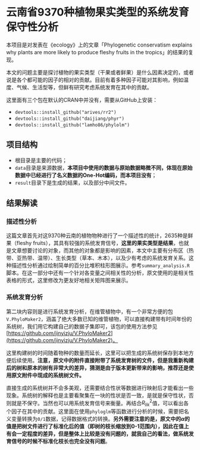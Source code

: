 # 云南省9370种植物果实类型的系统发育保守性分析
本项目是对发表在《ecology》上的文章「Phylogenetic conservatism explains why plants are more likely to produce fleshy fruits in the tropics」的结果的复现。

本文的问题主要是探讨植物的果实类型（干果或者鲜果）是什么因素决定的，或者说是各个都可能的因子的相对的贡献。目前有着多种因子可能对其影响，例如温度、气候、生活型等，但鲜有研究考虑系统发育在其中的贡献。

这里面有三个包在默认的CRAN中并没有，需要从GitHub上安装：
- `devtools::install_github("arives/rr2")`
- `devtools::install_github("daijiang/phyr")`
- `devtools::install_github("lamho86/phylolm")`

## 项目结构
- 根目录是主要的代码；
- `data`目录是来源数据，**本项目中使用的数据与原始数据略微不同，体现在原始数据中已经进行了名义数据的One-Hot编码，而本项目没有**；
- `result`目录下是生成的结果，以及部分中间文件。

## 结果解读
### 描述性分析
这篇文章首先对这9370种云南的植物物种进行了一个描述性的统计，2635种是鲜果（fleshy fruits），其具有较强的系统发育信号，**这里的果实类型是结果**，也就是文章想要讨论的对象，而其他的对象都是影响的因素，本文中主要有分布区（热带、亚热带、温带）、生长类型（草本、木本），以及少有考虑的系统发育关系。这种描述性分析通过绘制简单的百分比堆积柱形图展示。参考`summary_analysis.R`脚本。在这一部分中还有一个针对各变量之间相关性的分析，原文使用的是相关性表格的形式，这里修改为更友好地相关矩阵图来展示。

### 系统发育分析
第二块内容则是进行系统发育分析，在维管植物中，有一个非常方便的包`V.PhyloMaker2`，涵盖了绝大多数已知的维管植物，可以直接构建带有时间年份的系统树，我们用它构建自己的数据子集即可，该包的使用方法参见[https://github.com/jinyizju/V.PhyloMaker2](https://github.com/jinyizju/V.PhyloMaker2)。

这里构建树的时间随着物种的数量而延长，这里可以把生成的系统树保存到本地方便后续使用。**注意，原文中的附件直接附带了系统发育树的文件，但是我重新构建后的树和原本的树有非常大的差异，猜测是由于版本更新带来的影响，推荐还是使用原文附件中现成的系统树文件。**

直接生成的系统树并不会多美观，还需要结合性状等数据进行映射后才能看出一些现象。系统树的解释也是主要看聚集在一块的性状是否一致，是就是保守性状，否则就是不保守。当然也可以用系统发育信号来衡量。再结合$R^2_{lik}$值，可以看出各个因子在其中的贡献。这里面在使用`phyloglm`等函数进行分析的时候，需要把名义变量转换为`0/1`数据，记得数据格式的转换。**另外需要注意的是，原文中的$\alpha$的值是把树文件进行了标准化后的值（即树的枝长缩放到0-1范围内），因此在值上有会一定程度的差异，但是整体上比较是没有问题的，就我自己的看法，做系统发育信号的时候不标准化枝长也完全没有问题**。
